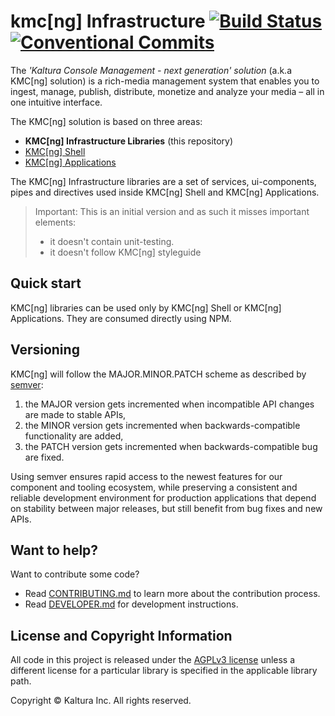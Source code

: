 
# kmc[ng] Infrastructure [![Build Status](https://travis-ci.com/kaltura/KMCng-infra.svg?token=FN6e4V4SxtqFru4gcq6E&branch=dev)](https://travis-ci.com/kaltura/KMCng-infra) [![Conventional Commits](https://img.shields.io/badge/Conventional%20Commits-1.0.0-yellow.svg)](https://conventionalcommits.org)
The *'Kaltura Console Management - next generation' solution* (a.k.a KMC[ng] solution) is a rich-media management system that enables you to ingest, manage, publish, distribute, monetize and analyze your media – all in one intuitive interface.

The KMC[ng] solution is based on three areas:
- **KMC[ng] Infrastructure Libraries** (this repository)
- [KMC[ng] Shell](https://github.com/kaltura/KMCng)
- [KMC[ng] Applications](https://github.com/kaltura/KMCng)


The KMC[ng] Infrastructure libraries are a set of services, ui-components, pipes and directives used inside KMC[ng] Shell and KMC[ng] Applications.

> Important: This is an initial version and as such it misses important elements:
> - it doesn't contain unit-testing.
> - it doesn't follow KMC[ng] styleguide

## Quick start

KMC[ng] libraries can be used only by KMC[ng] Shell or KMC[ng] Applications. They are consumed directly using NPM.

## Versioning
KMC[ng] will follow the MAJOR.MINOR.PATCH scheme as described by [semver](http://semver.org/spec/v2.0.0.html):

1. the MAJOR version gets incremented when incompatible API changes are made to stable APIs,
1. the MINOR version gets incremented when backwards-compatible functionality are added,
1. the PATCH version gets incremented when backwards-compatible bug are fixed.

Using semver ensures rapid access to the newest features for our component and tooling ecosystem, while preserving a consistent and reliable development environment for production applications that depend on stability between major releases, but still benefit from bug fixes and new APIs.

## Want to help?
Want to contribute some code?
- Read [CONTRIBUTING.md](CONTRIBUTING.md) to learn more about the contribution process.
- Read [DEVELOPER.md](DEVELOPER.md) for development instructions.

## License and Copyright Information
All code in this project is released under the [AGPLv3 license](http://www.gnu.org/licenses/agpl-3.0.html) unless a different license for a particular library is specified in the applicable library path.

Copyright © Kaltura Inc. All rights reserved.
